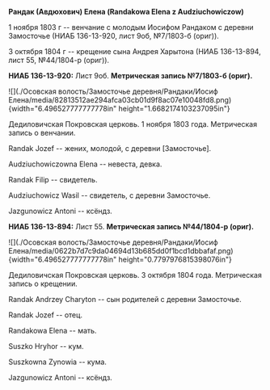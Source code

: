 **Рандак (Авдюхович) Елена (Randakowa Elena z Audziuchowiczow)**

1 ноября 1803 г -- венчание с молодым Иосифом Рандаком с деревни
Замосточье (НИАБ 136-13-920, лист 9об, №7/1803-б (ориг)).

3 октября 1804 г -- крещение сына Андрея Харытона (НИАБ 136-13-894, лист
55, №44/1804-р (ориг)).

**НИАБ 136-13-920:** Лист 9об. **Метрическая запись №7/1803-б (ориг).**

![](./Осовская волость/Замосточье деревня/Рандаки/Иосиф Елена/media/82813512ae294afca03cb01d9f8ac07e10048fd8.png){width="6.496527777777778in"
height="1.6682174103237095in"}

Дедиловичская Покровская церковь. 1 ноября 1803 года. Метрическая запись
о венчании.

Randak Jozef -- жених, молодой, с деревни \[Замосточье\].

Audziuchowiczowna Elena -- невеста, девка.

Randak Filip -- свидетель.

Audziuchowicz Wasil -- свидетель, с деревни Замосточье.

Jazgunowicz Antoni -- ксёндз.

**НИАБ 136-13-894:** Лист 55. **Метрическая запись №44/1804-р (ориг).**

![](./Осовская волость/Замосточье деревня/Рандаки/Иосиф Елена/media/0622b7d7c9da04694d13b685dd0f1bcd1dbbafaf.png){width="6.496527777777778in"
height="0.7797976815398076in"}

Дедиловичская Покровская церковь. 3 октября 1804 года. Метрическая
запись о крещении.

Randak Andrzey Charyton -- сын родителей с деревни Замосточье.

Randak Jozef -- отец.

Randakowa Elena -- мать.

Suszko Hryhor -- кум.

Suszkowna Zynowia -- кума.

Jazgunowicz Antoni -- ксёндз.
